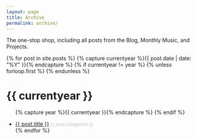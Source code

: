 ```yaml
---
layout: page
title: Archive
permalink: archive/
---
```


The one-stop shop, including all posts from the Blog, Monthly Music, and Projects.

<dl>

{% for post in site.posts %}
  {% capture currentyear %}{{ post.date | date: "%Y" }}{% endcapture %}
  {% if currentyear != year %}
    {% unless forloop.first %}
    </ul>
    {% endunless %}
    <h1>{{ currentyear }}</h1>
    <ul>
    {% capture year %}{{ currentyear }}{% endcapture %}
  {% endif %}
  <li><a href="{{ post.url }}">{{ post.title }}</a>&nbsp;<small style="color: #c0c0c0">{{ post.categories }}</small></li>
{% endfor %}

<!-- </dl> -->